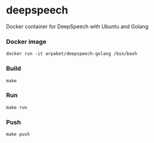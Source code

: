 # deepspeech

Docker container for DeepSpeech with Ubuntu and Golang

### Docker image

```
docker run -it arpabet/deepspeech-golang /bin/bash
```

### Build

```
make
```

### Run

```
make run
```

### Push

```
make push
```
